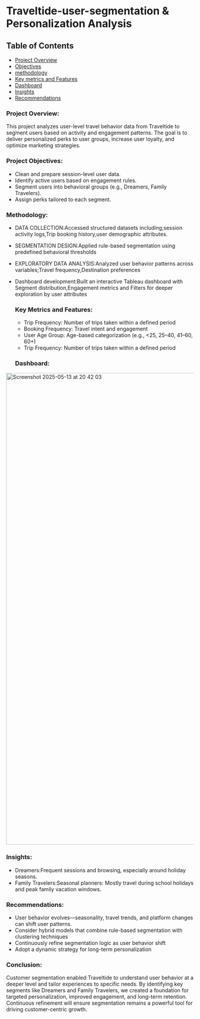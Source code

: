 # Traveltide-user-segmentation & Personalization Analysis

## Table of Contents
- [Project Overview](#project-overview)  
- [Objectives](#objectives) 
- [methodology](#methodology)
- [Key metrics and Features](#keymetricsandfeatures)
- [Dashboard](#dashboard)
- [Insights](#insights)
- [Recommendations](#recommendations)


### **Project Overview:**

This project analyzes user-level travel behavior data from Traveltide to segment users based on activity and engagement patterns.
The goal is to deliver personalized perks to user groups, increase user loyalty, and optimize  marketing strategies.


### **Project Objectives:**

- Clean and prepare session-level user data.
- Identify active users based on engagement rules.
- Segment users into behavioral groups (e.g., Dreamers, Family Travelers).
- Assign perks tailored to each segment.


### **Methodology:**
- DATA COLLECTION:Accessed structured datasets including;session activity logs,Trip booking history,user demographic attributes.
- SEGMENTATION DESIGN:Applied rule-based segmentation using predefined behavioral thresholds
- EXPLORATORY DATA ANALYSIS:Analyzed user behavior patterns across variables;Travel frequency,Destination preferences
- Dashboard development:Built an interactive Tableau dashboard with Segment distribution,Engagement metrics and Filters for deeper exploration by user attributes

  ### **Key Metrics and Features:**
  - Trip Frequency: Number of trips taken within a defined period
  - Booking Frequency: Travel intent and engagement
  - User Age Group: Age-based categorization (e.g., <25, 25–40, 41–60, 60+)
  - Trip Frequency: Number of trips taken within a defined period

  ### **Dashboard:**
<img width="1265" alt="Screenshot 2025-05-13 at 20 42 03" src="https://github.com/user-attachments/assets/c759ee08-a2dd-4b79-a7ee-ec7d37b98c7e" />

  ### **Insights:**
  - Dreamers:Frequent sessions and browsing, especially around holiday seasons.
  - Family Travelers:Seasonal planners: Mostly travel during school holidays and peak family vacation windows.
 
  ### **Recommendations:**
  - User behavior evolves—seasonality, travel trends, and platform changes can shift user patterns.
  - Consider hybrid models that combine rule-based segmentation with clustering techniques
  - Continuously refine segmentation logic as user behavior shift
  - Adopt a dynamic strategy for long-term personalization
 
  ### **Conclusion:**
  Customer segmentation enabled Traveltide to understand user behavior at a deeper level and tailor experiences to specific needs. By identifying key segments like Dreamers and Family 
  Travelers, we created a foundation for targeted personalization, improved engagement, and long-term retention. Continuous refinement will ensure segmentation remains a powerful tool for 
  driving customer-centric growth.


  
  

  

  
